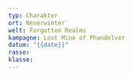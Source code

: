 ```yaml
---
typ: Charakter
ort: Neverwinter
welt: Forgotten Realms
kampagne: Lost Mine of Phandelver
datum: "{{date}}"
rasse: 
klasse:
---
```

